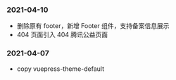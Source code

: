 ### 2021-04-10

- 删除原有 footer，新增 Footer 组件，支持备案信息展示
- 404 页面引入 404 腾讯公益页面

### 2021-04-07

- copy vuepress-theme-default
